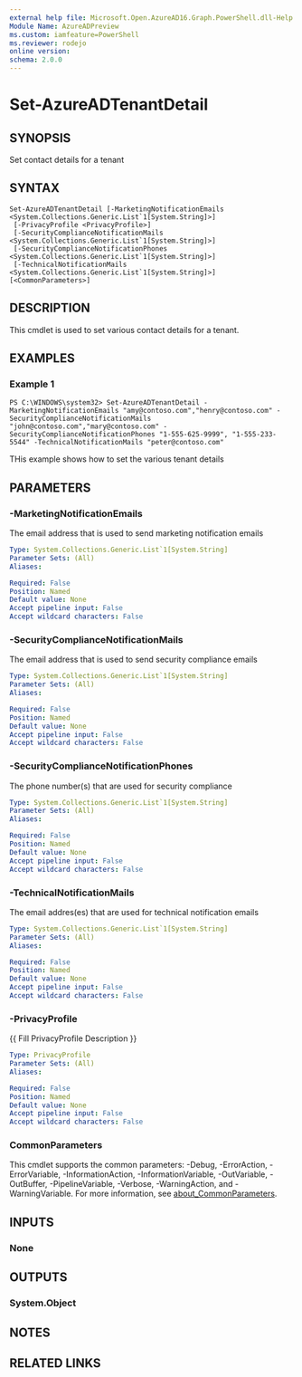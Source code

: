 ```yaml
---
external help file: Microsoft.Open.AzureAD16.Graph.PowerShell.dll-Help.xml
Module Name: AzureADPreview
ms.custom: iamfeature=PowerShell
ms.reviewer: rodejo
online version:
schema: 2.0.0
---
```


# Set-AzureADTenantDetail

## SYNOPSIS
Set contact details for a tenant

## SYNTAX

```
Set-AzureADTenantDetail [-MarketingNotificationEmails <System.Collections.Generic.List`1[System.String]>]
 [-PrivacyProfile <PrivacyProfile>]
 [-SecurityComplianceNotificationMails <System.Collections.Generic.List`1[System.String]>]
 [-SecurityComplianceNotificationPhones <System.Collections.Generic.List`1[System.String]>]
 [-TechnicalNotificationMails <System.Collections.Generic.List`1[System.String]>] [<CommonParameters>]
```

## DESCRIPTION
This cmdlet is used to set various contact details for a tenant.

## EXAMPLES

### Example 1
```
PS C:\WINDOWS\system32> Set-AzureADTenantDetail -MarketingNotificationEmails "amy@contoso.com","henry@contoso.com" -SecurityComplianceNotificationMails "john@contoso.com","mary@contoso.com" -SecurityComplianceNotificationPhones "1-555-625-9999", "1-555-233-5544" -TechnicalNotificationMails "peter@contoso.com"
```

THis example shows how to set the various tenant details

## PARAMETERS

### -MarketingNotificationEmails
The email address that is used to send marketing notification emails

```yaml
Type: System.Collections.Generic.List`1[System.String]
Parameter Sets: (All)
Aliases:

Required: False
Position: Named
Default value: None
Accept pipeline input: False
Accept wildcard characters: False
```

### -SecurityComplianceNotificationMails
The email address that is used to send security compliance emails

```yaml
Type: System.Collections.Generic.List`1[System.String]
Parameter Sets: (All)
Aliases:

Required: False
Position: Named
Default value: None
Accept pipeline input: False
Accept wildcard characters: False
```

### -SecurityComplianceNotificationPhones
The phone number(s) that are used for security compliance 

```yaml
Type: System.Collections.Generic.List`1[System.String]
Parameter Sets: (All)
Aliases:

Required: False
Position: Named
Default value: None
Accept pipeline input: False
Accept wildcard characters: False
```

### -TechnicalNotificationMails
The email addres(es) that are used for technical notification emails

```yaml
Type: System.Collections.Generic.List`1[System.String]
Parameter Sets: (All)
Aliases:

Required: False
Position: Named
Default value: None
Accept pipeline input: False
Accept wildcard characters: False
```

### -PrivacyProfile
{{ Fill PrivacyProfile Description }}

```yaml
Type: PrivacyProfile
Parameter Sets: (All)
Aliases:

Required: False
Position: Named
Default value: None
Accept pipeline input: False
Accept wildcard characters: False
```

### CommonParameters
This cmdlet supports the common parameters: -Debug, -ErrorAction, -ErrorVariable, -InformationAction, -InformationVariable, -OutVariable, -OutBuffer, -PipelineVariable, -Verbose, -WarningAction, and -WarningVariable. For more information, see [about_CommonParameters](http://go.microsoft.com/fwlink/?LinkID=113216).

## INPUTS

### None

## OUTPUTS

### System.Object

## NOTES

## RELATED LINKS
